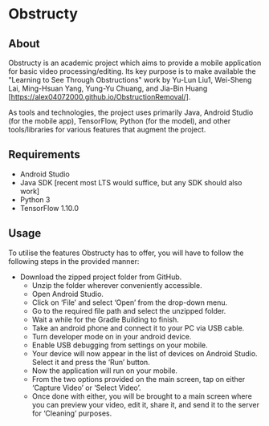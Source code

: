 # Obstructy

## About
Obstructy is an academic project which aims to provide a mobile application for basic video processing/editing. Its key purpose is to make available the "Learning to See Through Obstructions" work by Yu-Lun Liu1, Wei-Sheng Lai, Ming-Hsuan Yang, Yung-Yu Chuang, and Jia-Bin Huang [https://alex04072000.github.io/ObstructionRemoval/].

As tools and technologies, the project uses primarily Java, Android Studio (for the mobile app), TensorFlow, Python (for the model), and other tools/libraries for various features that augment the project.

## Requirements

- Android Studio 
- Java SDK [recent most LTS would suffice, but any SDK should also work]
- Python 3
- TensorFlow 1.10.0

## Usage

To utilise the features Obstructy has to offer, you will have to follow the following steps in the provided manner:
- Download the zipped project folder from GitHub.
  - Unzip the folder wherever conveniently accessible.
   - Open Android Studio.
    - Click on ‘File’ and select ‘Open’ from the drop-down menu.
    - Go to the required file path and select the unzipped folder.
    - Wait a while for the Gradle Building to finish.
    - Take an android phone and connect it to your PC via USB cable.
    - Turn developer mode on in your android device.
    - Enable USB debugging from settings on your mobile.
    - Your device will now appear in the list of devices on Android Studio. Select it and press the ‘Run’ button.
    - Now the application will run on your mobile.
    - From the two options provided on the main screen, tap on either ‘Capture Video’ or ‘Select Video’. 
    - Once done with either, you will be brought to a main screen where you can preview your video, edit it, share it, and send it to the server for ‘Cleaning’ purposes.
